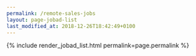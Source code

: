 ```yaml
---
permalink: /remote-sales-jobs
layout: page-jobad-list
last_modified_at: 2018-12-26T18:42:49+0100
---
```

{% include render_jobad_list.html permalink=page.permalink %}
